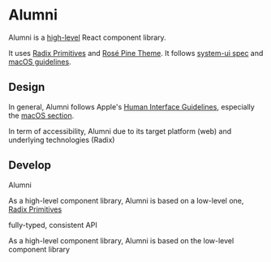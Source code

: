 # Alumni

Alumni is a [high-level] React component library.

It uses [Radix Primitives] and [Rosé Pine Theme].
It follows [system-ui spec] and [macOS guidelines].

[high-level]: https://en.wikipedia.org/wiki/Widget_toolkit
[Rosé Pine Theme]: https://rosepinetheme.com/
[system-ui spec]: https://system-ui.vercel.app/
[macOS guidelines]: https://developer.apple.com/design/human-interface-guidelines/platforms/designing-for-macos/

## Design

In general, Alumni follows Apple's
[Human Interface Guidelines][a-hig],
especially the [macOS section][a-mac].

[a-hig]: https://developer.apple.com/design/human-interface-guidelines/guidelines/overview
[a-mac]: https://developer.apple.com/design/human-interface-guidelines/platforms/designing-for-macos

In term of accessibility, Alumni 
due to its target platform (web)
and underlying technologies (Radix)

## Develop

Alumni

As a high-level component library,
Alumni is based on a low-level one,
[Radix Primitives](https://www.radix-ui.com/)

[React]: https://reactjs.org/
[Radix Primitives]: 
https://www.w3.org/TR/wai-aria-practices-1.2

fully-typed, consistent API

As a high-level component library, Alumni is based on the low-level component library
